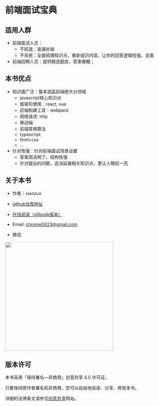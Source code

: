 # 前端面试宝典





## 适用人群

- 前端面试人员：
  - 不知道：查漏补缺
  - 不系统：全面梳理知识点，重新组识内容，让你的回答逻辑性强，全面
- 前端招聘人员：提供精选题库，答案梗概；





## 本书优点

- 知识面广泛：基本涵盖前端绝大分领域
  - javascript核心知识点
  - 框架的使用：react, vue
  - 前端构建工具：webpack
  - 网络请求: http
  - 移动端
  - 前端常用算法
  - typescript
  - html+css
  - ...
- 针对性强：针对前端面试场景设置
  - 答案简洁明了，结构性强
  - 针对提出的问题，适当延展相关知识点，更让人眼前一亮





## 关于本书

- 作者：xiaozuo
- [github仓库地址](https://github.com/tuihou123321/FE-interview)
- [在线阅读（gitbook版本）](https://xz-fe-interview.gitbook.io/fe-interview/~/settings/customization)
- Email: chrome0423@gmail.com

- 微信

<img src="https://i.loli.net/2021/03/03/QrvJxNw51OLB3hf.png" width="350px"/>





## 版本许可



本书采用「保持署名—非商用」创意共享 4.0 许可证。

只要保持原作者署名和非商用，您可以自由地阅读、分享、修改本书。

详细的法律条文请参见[创意共享](http://creativecommons.org/licenses/by-nc/4.0/)网站。
